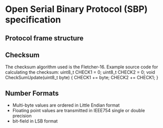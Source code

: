 # Open Serial Binary Protocol (SBP) specification

## Protocol frame structure

## Checksum
The checksum algorithm used is the Fletcher-16.
Example source code for calculating the checksum:
uint8_t CHECK1 = 0;
uint8_t CHECK2 = 0;
void CheckSumUpdate(uint8_t byte) {
	CHECK1 += byte;
	CHECK2 += CHECK1;
}

## Number Formats
- Multi-byte values are ordered in Little Endian format
- Floating point values are transmitted in IEEE754 single or double precision
- bit-field in LSB format
